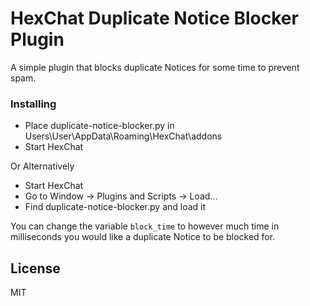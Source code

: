 # HexChat Duplicate Notice Blocker Plugin
A simple plugin that blocks duplicate Notices for some time to prevent spam.
### Installing

* Place duplicate-notice-blocker.py in Users\User\AppData\Roaming\HexChat\addons
* Start HexChat

Or Alternatively

* Start HexChat
* Go to Window -> Plugins and Scripts -> Load...
* Find duplicate-notice-blocker.py and load it

You can change the variable `block_time` to however much time in milliseconds you would like a duplicate Notice to be blocked for.

License
----
MIT
